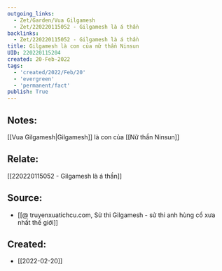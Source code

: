 ```yaml
---
outgoing_links:
  - Zet/Garden/Vua Gilgamesh
  - Zet/220220115052 - Gilgamesh là á thần
backlinks:
  - Zet/220220115052 - Gilgamesh là á thần
title: Gilgamesh là con của nữ thần Ninsun
UID: 220220115204
created: 20-Feb-2022
tags:
  - 'created/2022/Feb/20'
  - 'evergreen'
  - 'permanent/fact'
publish: True
---
```

## Notes:
[[Vua Gilgamesh|Gilgamesh]] là con của [[Nữ thần Ninsun]]

## Relate:
[[220220115052 - Gilgamesh là á thần]]

## Source:
- [[@ truyenxuatichcu.com, Sử thi Gilgamesh - sử thi anh hùng cổ xưa nhất thế giới]]


## Created:
- [[2022-02-20]]

